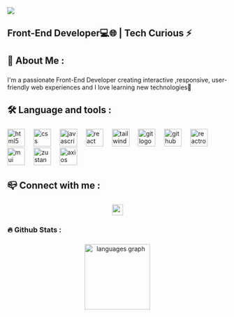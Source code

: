 <div>
  <img style="100%" src="https://capsule-render.vercel.app/api?type=rect&height=100&section=header&reversal=false&text=Hi%20there%20%F0%9F%91%8B%20I'm%20negin%20Zolghadr&fontSize=45&fontColor=FFFFFF&fontAlign=50&fontAlignY=50&stroke=-&animation=fadeIn&descSize=20&descAlign=50&descAlignY=50&textBg=false&color=gradient"  />
</div>



<h2 align="left">Front-End Developer💻🌐 | Tech Curious ⚡</h2>


 ###

<h2 align="left">🌟  About Me :</h2>

###

<p align="left" font-size="20px">I'm a passionate Front-End Developer creating interactive ,responsive, user-friendly web experiences and I love learning new technologies🚀</p>


###

<h2 align="left">🛠 Language and tools :</h2>

###


<div align="left">
  <img src="https://cdn.jsdelivr.net/gh/devicons/devicon/icons/html5/html5-original.svg" height="40" alt="html5 logo"  />
  <img width="12" />
  <img src="https://cdn.jsdelivr.net/gh/devicons/devicon/icons/css3/css3-original.svg" height="40" alt="css logo"  />
  <img width="12" />
  <img src="https://cdn.jsdelivr.net/gh/devicons/devicon/icons/javascript/javascript-original.svg" height="40" alt="javascript logo"  />
  <img width="12" />
  <img src="https://cdn.jsdelivr.net/gh/devicons/devicon/icons/react/react-original.svg" height="40" alt="react logo"  />
  <img width="12" />
  <img src="https://cdn.simpleicons.org/tailwindcss/06B6D4" height="40" alt="tailwindcss logo"  />
  <img width="12" />
  <img src="https://cdn.jsdelivr.net/gh/devicons/devicon/icons/git/git-original.svg" height="40" alt="git logo"  />
  <img width="12" />
  <img src="https://cdn.jsdelivr.net/gh/devicons/devicon/icons/github/github-original.svg" height="40" alt="github logo"  />
  <img width="12" />
  <img src="https://cdn.jsdelivr.net/gh/devicons/devicon@latest/icons/reactrouter/reactrouter-original.svg" height="40" alt="reactrouter logo"/>
  <img width="12" />
  <img src="https://cdn.jsdelivr.net/gh/devicons/devicon@latest/icons/materialui/materialui-plain.svg" height="40" alt="mui logo"/>
  <img width="12" />
  <img src="https://cdn.jsdelivr.net/gh/devicons/devicon@latest/icons/zustand/zustand-original.svg" height="40" alt="zustand logo"/>
  <img width="12" />
  <img src="https://cdn.jsdelivr.net/gh/devicons/devicon@latest/icons/axios/axios-plain.svg" height="40" alt="axios logo"/>
  <img width="12" />

</div>

###

<h2 align="left">📪 Connect with me :</h2>

###


<div align="center">
  <a href="zahra.zolghadr.dev@gmail.com" target="_blank">
    <img src="https://img.shields.io/static/v1?message=Gmail&logo=gmail&label=&color=D14836&logoColor=white&labelColor=&style=plastic" height="25" alt="gmail logo"  />
  </a>
  
</div>

###

<h3 align="left">🔥  Github Stats :</h3>

###

<div align="center">
  <img src="https://github-readme-stats.vercel.app/api/top-langs?username=neginzdr&locale=en&hide_title=false&layout=compact&card_width=320&langs_count=5&theme=dracula&hide_border=false&order=2" height="150" alt="languages graph"  />
</div>

###

